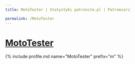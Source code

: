 ```yaml
---
title: MotoTester | Statystyki patronite.pl | Patromierz

permalink: /MotoTester
---
```


# [MotoTester](https://patronite.pl/MotoTester)

{% include profile.md name="MotoTester" prefix="m" %}
